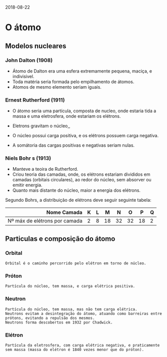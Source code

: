 2018-08-22
# O átomo 

## Modelos nucleares

### John Dalton (1908)
* Átomo de Dalton era uma esfera extremamente pequena, maciça, e indivisivel.  
* Toda matéria seria formada pelo empilhamento de átomos. 
* Atomos de mesmo elemento seriam iguais. 

### Ernest Rutherford (1911)
* O átomo seria uma partícula, composta de nucleo, onde estaria tida a massa e uma eletrosfera, onde estariam os elétrons. 

* Eletrons gravitam o núcleo,,

* O núcleo possui carga positiva, e os elétrons possuem carga negativa.

* A somátoria das cargas positivas e negativas seriam nulas.


### Niels Bohr s (1913)
* Manteve a teoira de Rutherford.
* Criou teoria das camadas, onde, os elétrons estariam divididos em camadas (orbitais circulares), ao redor do núcleo, sem absorver ou emitir energia. 
* Quanto mais distante do núcleo, maior a energia dos elétrons. 

Segundo Bohrs, a distribuição de elétrons deve seguir seguinte tabela:

|                    Nome Camada | K    | L    | M    | N    | O    | P    | Q    |
| -----------------------------: | ---- | ---- | ---- | ---- | ---- | ---- | ---- |
| Nº máx de  elétrons por camada | 2    | 8    | 18   | 32   | 32   | 18   | 2    |

## Particulas e composição do átomo
### Orbital
	Orbital é o caminho percorrido pelo elétron em torno de núcleo.

### Próton
	Partícula do núcleo, tem massa, e carga elétrica positiva. 

### Neutron 
	Partícula do núcleo, tem massa, mas não tem carga elétrica. 
	Neutrons evitam a desintegração do átomo, atuando como barreiras entre prótons, evitando a repulsão dos mesmos. 
	Neutrons forma descobertos em 1932 por Chadwick. 

### Elétron
	Partícula da eletrosfera, com carga elétrica negativa, e praticamente sem massa (massa do elétron é 1840 vezes menor que do próton).


